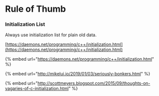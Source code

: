 # Rule of Thumb

### Initialization List

Always use initialization list for plain old data. 

[https://daemons.net/programming/c++/initialization.html](https://daemons.net/programming/c++/initialization.html)

{% embed url="https://daemons.net/programming/c++/initialization.html" %}

{% embed url="http://mikelui.io/2019/01/03/seriously-bonkers.html" %}

{% embed url="http://scottmeyers.blogspot.com/2015/09/thoughts-on-vagaries-of-c-initialization.html" %}





